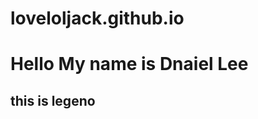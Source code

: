 # loveloljack.github.io

<!DOCTYPE html>
<html>
  <head>
    <meta charset="utf-8">
    <title>DDUDDU</title>
  </head>
  <body>
    <h1>Hello My name is Dnaiel Lee</h1>
    <h2>this is legeno</h2>
  </body>
</html>

